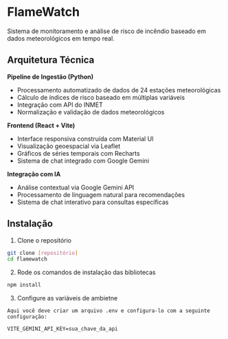 # FlameWatch

Sistema de monitoramento e análise de risco de incêndio baseado em dados meteorológicos em tempo real.

## Arquitetura Técnica

**Pipeline de Ingestão (Python)**
- Processamento automatizado de dados de 24 estações meteorológicas
- Cálculo de índices de risco baseado em múltiplas variáveis
- Integração com API do INMET
- Normalização e validação de dados meteorológicos

**Frontend (React + Vite)**
- Interface responsiva construída com Material UI
- Visualização geoespacial via Leaflet
- Gráficos de séries temporais com Recharts
- Sistema de chat integrado com Google Gemini

**Integração com IA**
- Análise contextual via Google Gemini API
- Processamento de linguagem natural para recomendações
- Sistema de chat interativo para consultas específicas

## Instalação

1. Clone o repositório
```bash
git clone [repositório]
cd flamewatch
```

2. Rode os comandos de instalação das bibliotecas
```bash
npm install
```

3. Configure as variáveis de ambietne
```
Aqui você deve criar um arquivo .env e configura-lo com a seguinte configuração:

VITE_GEMINI_API_KEY=sua_chave_da_api
```